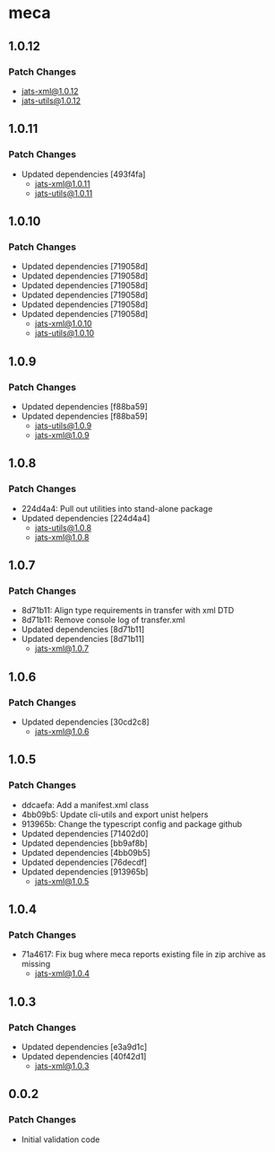 # meca

## 1.0.12

### Patch Changes

- jats-xml@1.0.12
- jats-utils@1.0.12

## 1.0.11

### Patch Changes

- Updated dependencies [493f4fa]
  - jats-xml@1.0.11
  - jats-utils@1.0.11

## 1.0.10

### Patch Changes

- Updated dependencies [719058d]
- Updated dependencies [719058d]
- Updated dependencies [719058d]
- Updated dependencies [719058d]
- Updated dependencies [719058d]
- Updated dependencies [719058d]
  - jats-xml@1.0.10
  - jats-utils@1.0.10

## 1.0.9

### Patch Changes

- Updated dependencies [f88ba59]
- Updated dependencies [f88ba59]
  - jats-utils@1.0.9
  - jats-xml@1.0.9

## 1.0.8

### Patch Changes

- 224d4a4: Pull out utilities into stand-alone package
- Updated dependencies [224d4a4]
  - jats-utils@1.0.8
  - jats-xml@1.0.8

## 1.0.7

### Patch Changes

- 8d71b11: Align type requirements in transfer with xml DTD
- 8d71b11: Remove console log of transfer.xml
- Updated dependencies [8d71b11]
- Updated dependencies [8d71b11]
  - jats-xml@1.0.7

## 1.0.6

### Patch Changes

- Updated dependencies [30cd2c8]
  - jats-xml@1.0.6

## 1.0.5

### Patch Changes

- ddcaefa: Add a manifest.xml class
- 4bb09b5: Update cli-utils and export unist helpers
- 913965b: Change the typescript config and package github
- Updated dependencies [71402d0]
- Updated dependencies [bb9af8b]
- Updated dependencies [4bb09b5]
- Updated dependencies [76decdf]
- Updated dependencies [913965b]
  - jats-xml@1.0.5

## 1.0.4

### Patch Changes

- 71a4617: Fix bug where meca reports existing file in zip archive as missing
  - jats-xml@1.0.4

## 1.0.3

### Patch Changes

- Updated dependencies [e3a9d1c]
- Updated dependencies [40f42d1]
  - jats-xml@1.0.3

## 0.0.2

### Patch Changes

- Initial validation code
